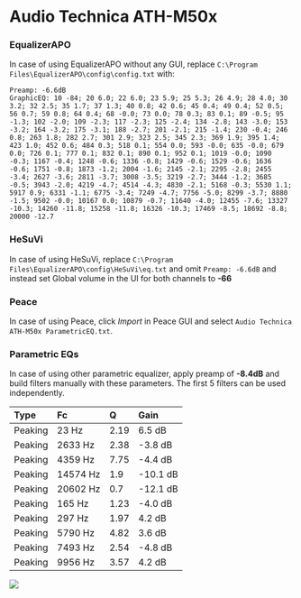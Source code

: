 # Audio Technica ATH-M50x

### EqualizerAPO
In case of using EqualizerAPO without any GUI, replace `C:\Program Files\EqualizerAPO\config\config.txt`
with:
```
Preamp: -6.6dB
GraphicEQ: 10 -84; 20 6.0; 22 6.0; 23 5.9; 25 5.3; 26 4.9; 28 4.0; 30 3.2; 32 2.5; 35 1.7; 37 1.3; 40 0.8; 42 0.6; 45 0.4; 49 0.4; 52 0.5; 56 0.7; 59 0.8; 64 0.4; 68 -0.0; 73 0.0; 78 0.3; 83 0.1; 89 -0.5; 95 -1.3; 102 -2.0; 109 -2.3; 117 -2.3; 125 -2.4; 134 -2.8; 143 -3.0; 153 -3.2; 164 -3.2; 175 -3.1; 188 -2.7; 201 -2.1; 215 -1.4; 230 -0.4; 246 0.8; 263 1.8; 282 2.7; 301 2.9; 323 2.5; 345 2.3; 369 1.9; 395 1.4; 423 1.0; 452 0.6; 484 0.3; 518 0.1; 554 0.0; 593 -0.0; 635 -0.0; 679 0.0; 726 0.1; 777 0.1; 832 0.1; 890 0.1; 952 0.1; 1019 -0.0; 1090 -0.3; 1167 -0.4; 1248 -0.6; 1336 -0.8; 1429 -0.6; 1529 -0.6; 1636 -0.6; 1751 -0.8; 1873 -1.2; 2004 -1.6; 2145 -2.1; 2295 -2.8; 2455 -3.4; 2627 -3.6; 2811 -3.7; 3008 -3.5; 3219 -2.7; 3444 -1.2; 3685 -0.5; 3943 -2.0; 4219 -4.7; 4514 -4.3; 4830 -2.1; 5168 -0.3; 5530 1.1; 5917 0.9; 6331 -1.1; 6775 -3.4; 7249 -4.7; 7756 -5.0; 8299 -3.7; 8880 -1.5; 9502 -0.0; 10167 0.0; 10879 -0.7; 11640 -4.0; 12455 -7.6; 13327 -10.3; 14260 -11.8; 15258 -11.8; 16326 -10.3; 17469 -8.5; 18692 -8.8; 20000 -12.7
```

### HeSuVi
In case of using HeSuVi, replace `C:\Program Files\EqualizerAPO\config\HeSuVi\eq.txt` and omit `Preamp:
-6.6dB` and instead set Global volume in the UI for both channels to **-66**

### Peace
In case of using Peace, click *Import* in Peace GUI and select `Audio Technica ATH-M50x ParametricEQ.txt`.

### Parametric EQs
In case of using other parametric equalizer, apply preamp of **-8.4dB** and build filters manually with
these parameters. The first 5 filters can be used independently.

| Type    | Fc       |    Q | Gain     |
|:--------|:---------|:-----|:---------|
| Peaking | 23 Hz    | 2.19 | 6.5 dB   |
| Peaking | 2633 Hz  | 2.38 | -3.8 dB  |
| Peaking | 4359 Hz  | 7.75 | -4.4 dB  |
| Peaking | 14574 Hz | 1.9  | -10.1 dB |
| Peaking | 20602 Hz | 0.7  | -12.1 dB |
| Peaking | 165 Hz   | 1.23 | -4.0 dB  |
| Peaking | 297 Hz   | 1.97 | 4.2 dB   |
| Peaking | 5790 Hz  | 4.82 | 3.6 dB   |
| Peaking | 7493 Hz  | 2.54 | -4.8 dB  |
| Peaking | 9956 Hz  | 3.57 | 4.2 dB   |

![](https://raw.githubusercontent.com/jaakkopasanen/AutoEq/master/results/oratory1990/harman_over-ear_2018/Audio%20Technica%20ATH-M50x/Audio%20Technica%20ATH-M50x.png)